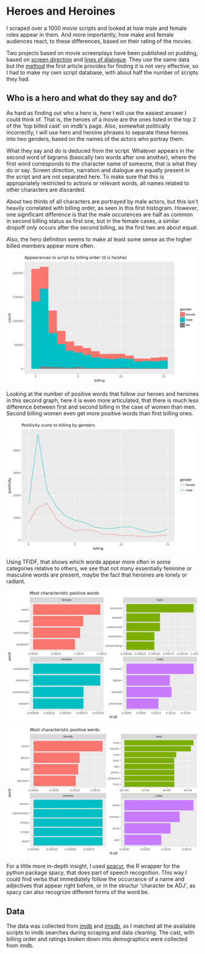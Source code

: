 # Heroes and Heroines

I scraped over a 1000 movie scripts and looked at how male and female roles appear in them. And more importantly, how make and female audiences react, to these differences, based on their rating of the movies.

Two projects based on movie screenplays have been published on pudding, based on [screen direction](https://pudding.cool/2017/08/screen-direction/) and [lines of dialogue](https://pudding.cool/2017/03/film-dialogue/). They use the same data but the [method](https://github.com/matthewfdaniels/scripts/) the first article provides for finding it is not very effective, so I had to make my own script database, with about half the number of scripts they had. 

## Who is a hero and what do they say and do?

As hard as finding out who a hero is, here I will use the easiest answer I could think of. That is, the heroes of a movie are the ones listed in the top 2 of the 'top billed cast' on imdb's page. Also, somewhat politically incorrectly, I will use hero and heroine phrases to separate these heroes into two genders, based on the names of the actors who portray them. 

What they say and do is deduced from the script. Whatever appears in the second word of bigrams (basically two words after one another), where the first word corresponds to the character name of someone, that is what they do or say. Screen direction, narration and dialogue are equally present in the script and are not separated here. To make sure that this is appropriately restricted to actions or relevant words, all names related to other characters are discarded.

About two thirds of all characters are portrayed by male actors, but this isn't heavily correlated with billing order, as seen in this first histogram. However, one significant difference is that the male occurences are half as common in second billing status as first one, but in the female cases, a similar dropoff only occurs after the second billing, as the first two are about equal.

Also, the hero definition seems to make at least some sense as the higher billed members appear more often.

![image](hist-bill.png)

Looking at the number of positive words that follow our heroes and heroines in this second graph, here it is even more articulated, that there is much less difference between first and second billing in the case of women than men. Second billing women even get more positive words than first billing ones.

![image](sum-sent.png)

Using TFIDF, that shows which words appear more often in some categories relative to others, we see that not many essentially feminine or masculine words are present, maybe the fact that heroines are lonely or radiant.

![image](pos-tfidf.png)


![image](neg-tfidf.png)



For a little more in-depth insight, I used [spacyr](https://github.com/quanteda/spacyr), the R wrapper for the python package spacy, that does part of speech recognition. This way I could find verbs that immediately follow the occurrance of a name and adjectives that appear right before, or in the structur 'character be ADJ', as spacy can also recognize different forms of the word be. 

## Data

The data was collected from [imdb](www.imdb.com) and [imsdb](www.imsdb.com), as I matched all the available scripts to imdb searches during scraping and data cleaning. The cast, with billing order and ratings broken down into demographics were collected from imdb.

